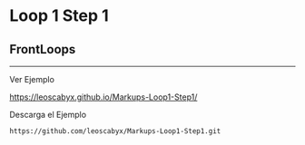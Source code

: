 # Loop 1 Step 1

## FrontLoops

***

Ver Ejemplo

<https://leoscabyx.github.io/Markups-Loop1-Step1/>

Descarga el Ejemplo

```
https://github.com/leoscabyx/Markups-Loop1-Step1.git
```